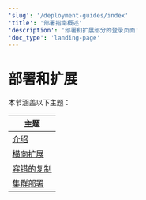 ```yaml
---
'slug': '/deployment-guides/index'
'title': '部署指南概述'
'description': '部署和扩展部分的登录页面'
'doc_type': 'landing-page'
---
```



# 部署和扩展

本节涵盖以下主题：

| 主题                                                            |
|------------------------------------------------------------------|
| [介绍](/architecture/introduction)                    |
| [横向扩展](/architecture/horizontal-scaling)               |
| [容错的复制](/architecture/replication)  |
| [集群部署](/architecture/cluster-deployment)        |
